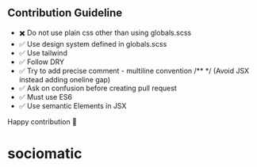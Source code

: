 
## **Contribution Guideline**

- ✖️ Do not use plain css other than using globals.scss
- ✅ Use design system defined in globals.scss
- ✅ Use tailwind
- ✅ Follow DRY
- ✅ Try to add precise comment - multiline convention /** */ (Avoid JSX instead adding oneline gap)
- ✅ Ask on confusion before creating pull request
- ✅ Must use ES6
- ✅ Use semantic Elements in JSX


Happy contribution 🚀
# sociomatic
